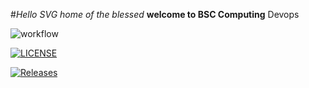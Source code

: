 #_Hello_
_SVG home of the blessed_
**welcome to BSC Computing**
Devops 

![workflow](https://github.com/<UserName>/<RepositoryName>/actions/workflows/main.yml/badge.svg)

[![LICENSE](https://img.shields.io/github/license/<github-username>/devops.svg?style=flat-square)](https://github.com/KevronFerdinand/devops/blob/master/LICENSE)

[![Releases](https://img.shields.io/github/release/&lt;github-username&gt;/devops/all.svg?style=flat-square)](https://github.com/KevronFerdinand/devops/releases)